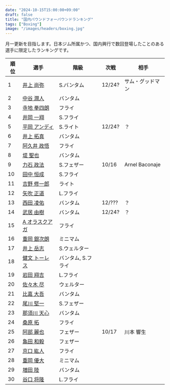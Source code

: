 ```yaml
---
date: "2024-10-15T15:00:00+09:00"
draft: false
title: "国内パウンドフォーパウンドランキング"
tags: ["Boxing"]
image: "/images/headers/boxing.jpg"
---
```


月一更新を目指します。日本ジム所属かつ、国内興行で数回登場したことのある選手に限定したランキングです。

順位|選手|階級|次戦|相手
---|---|---|---|---
1|[井上 尚弥](https://boxrec.com/en/box-pro/628407)|S.バンタム|12/24?|サム・グッドマン
2|[中谷 潤人](https://boxrec.com/en/box-pro/718508)|バンタム||
3|[寺地 拳四朗](https://boxrec.com/en/box-pro/692967)|フライ||
4|[井岡 一翔](https://boxrec.com/en/box-pro/483786)|S.フライ||
5|[平岡 アンディ](https://boxrec.com/en/box-pro/672119)|S.ライト|12/24?|？
6|[井上 拓真](https://boxrec.com/en/box-pro/667667)|バンタム||
7|[阿久井 政悟](https://boxrec.com/en/box-pro/685429)|フライ||
8|[堤 聖也](https://boxrec.com/en/box-pro/829718)|バンタム||
9|[力石 政法](https://boxrec.com/en/box-pro/806436)|S.フェザー|10/16|Arnel Baconaje
10|[田中 恒成](https://boxrec.com/en/box-pro/666339)|S.フライ||
11|[吉野 修一郎](https://boxrec.com/en/box-pro/737760)|ライト||
12|[矢吹 正道](https://boxrec.com/en/box-pro/752510)|L.フライ||
13|[西田 凌佑](https://boxrec.com/en/box-pro/898844)|バンタム|12/???|？
14|[武居 由樹](https://boxrec.com/en/box-pro/990774)|バンタム|12/24?|？
15|[A オラスクアガ](https://boxrec.com/en/box-pro/904246)|フライ||
16|[重岡 銀次朗](https://boxrec.com/en/box-pro/846108)|ミニマム||
17|[井上 岳志](https://boxrec.com/en/box-pro/694941)|S.ウェルター||
18|[健文 トーレス](https://boxrec.com/en/box-pro/233323)|バンタム, S.フライ||
19|[岩田 翔吉](https://boxrec.com/en/box-pro/853769)|L.フライ||
20|[佐々木 尽](https://boxrec.com/en/box-pro/847229)|ウェルター||
21|[比嘉 大吾](https://boxrec.com/en/box-pro/691593)|バンタム||
22|[尾川 堅一](https://boxrec.com/en/box-pro/535757)|S.フェザー||
23|[那須川 天心](https://boxrec.com/en/box-pro/853210)|バンタム||
24|[桑原 拓](https://boxrec.com/en/box-pro/)|フライ||
25|[阿部 麗也](https://boxrec.com/en/box-pro/654234)|フェザー|10/17|川本 響生
26|[亀田 和毅](https://boxrec.com/en/box-pro/)|フェザー||
27|[京口 紘人](https://boxrec.com/en/box-pro/752878)|フライ||
28|[重岡 優大](https://boxrec.com/en/box-pro/)|ミニマム||
29|[増田 陸](https://boxrec.com/en/box-pro/)|バンタム||
30|[谷口 将隆](https://boxrec.com/en/box-pro/747308)|L.フライ||
